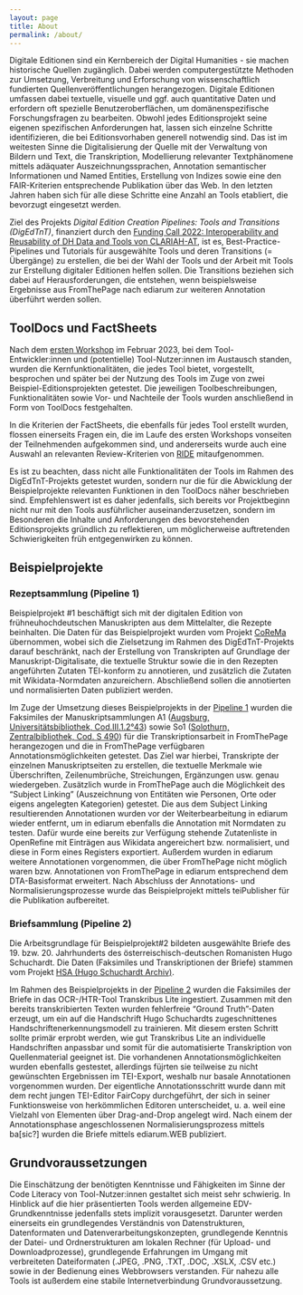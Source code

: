```yaml
---
layout: page
title: About
permalink: /about/
---
```


Digitale Editionen sind ein Kernbereich der Digital Humanities - sie machen historische Quellen zugänglich. Dabei werden computergestützte Methoden zur Umsetzung, Verbreitung und Erforschung von wissenschaftlich fundierten Quellenveröffentlichungen herangezogen. Digitale Editionen umfassen dabei textuelle, visuelle und ggf. auch quantitative Daten und erfordern oft spezielle Benutzeroberflächen, um domänenspezifische Forschungsfragen zu bearbeiten. Obwohl jedes Editionsprojekt seine eigenen spezifischen Anforderungen hat, lassen sich einzelne Schritte identifizieren, die bei Editionsvorhaben generell notwendig sind. Das ist im weitesten Sinne die Digitalisierung der Quelle mit der Verwaltung von Bildern und Text, die Transkription, Modellierung relevanter Textphänomene mittels adäquater Auszeichnungssprachen, Annotation semantischer Informationen und Named Entities, Erstellung von Indizes sowie eine den FAIR-Kriterien entsprechende Publikation über das Web. In den letzten Jahren haben sich für alle diese Schritte eine Anzahl an Tools etabliert, die bevorzugt eingesetzt werden.

Ziel des Projekts *Digital Edition Creation Pipelines: Tools and Transitions (DigEdTnT)*, finanziert durch den [Funding Call 2022: Interoperability and Reusability of DH Data and Tools von CLARIAH-AT](https://clariah.at/project-funding/), ist es, Best-Practice-Pipelines und Tutorials für ausgewählte Tools und deren Transitions (= Übergänge) zu erstellen, die bei der Wahl der Tools und der Arbeit mit Tools zur Erstellung digitaler Editionen helfen sollen. Die Transitions beziehen sich dabei auf Herausforderungen, die entstehen, wenn beispielsweise Ergebnisse aus FromThePage nach ediarum zur weiteren Annotation überführt werden sollen.

## ToolDocs und FactSheets

Nach dem [ersten Workshop](https://digedtnt.github.io/workshop1/) im Februar 2023, bei dem Tool-Entwickler:innen und (potentielle) Tool-Nutzer:innen im Austausch standen, wurden die Kernfunktionalitäten, die jedes Tool bietet, vorgestellt, besprochen und später bei der Nutzung des Tools im Zuge von zwei Beispiel-Editionsprojekten getestet. Die jeweiligen Toolbeschreibungen, Funktionalitäten  sowie Vor- und Nachteile der Tools wurden anschließend in Form von ToolDocs festgehalten. 

In die Kriterien der FactSheets, die ebenfalls für jedes Tool erstellt wurden, flossen einerseits Fragen ein, die im Laufe des ersten Workshops vonseiten der Teilnehmenden aufgekommen sind, und andererseits wurde auch eine Auswahl an relevanten Review-Kriterien von [RIDE](https://ride.i-d-e.de/reviewers/catalogue-criteria-for-reviewing-digital-editions-and-resources/) mitaufgenommen.

Es ist zu beachten, dass nicht alle Funktionalitäten der Tools im Rahmen des DigEdTnT-Projekts getestet wurden, sondern nur die für die Abwicklung der Beispielprojekte relevanten Funktionen in den ToolDocs näher beschrieben sind. Empfehlenswert ist es daher jedenfalls, sich bereits vor Projektbeginn nicht nur mit den Tools ausführlicher auseinanderzusetzen, sondern im Besonderen die Inhalte und Anforderungen des bevorstehenden Editionsprojekts gründlich zu reflektieren, um möglicherweise auftretenden Schwierigkeiten früh entgegenwirken zu können. 


## Beispielprojekte


### Rezeptsammlung (Pipeline 1)

Beispielprojekt #1 beschäftigt sich mit der digitalen Edition von frühneuhochdeutschen Manuskripten aus dem Mittelalter, die Rezepte beinhalten. Die Daten für das Beispielprojekt wurden vom Projekt [CoReMa](https://gams.uni-graz.at/context:corema) übernommen, wobei sich die Zielsetzung im Rahmen des DigEdTnT-Projekts darauf beschränkt, nach der Erstellung von Transkripten auf Grundlage der Manuskript-Digitalisate, die textuelle Struktur sowie die in den Rezepten angeführten Zutaten TEI-konform zu annotieren, und zusätzlich die Zutaten mit Wikidata-Normdaten anzureichern. Abschließend sollen die annotierten und normalisierten Daten publiziert werden.

Im Zuge der Umsetzung dieses Beispielprojekts in der [Pipeline 1](https://github.com/DigEdTnT/digedtnt.github.io/tree/bb032626aee08b43c4b36da5476ae9ce0d63bb2a/data/pipelines/pipeline_1) wurden die Faksimiles der Manuskriptsammlungen A1 ([Augsburg, Universitätsbibliothek, Cod.III.1.2°43](https://gams.uni-graz.at/o:corema.a1#A1_002r)) sowie So1 ([Solothurn, Zentralbibliothek, Cod. S 490](https://gams.uni-graz.at/o:corema.so1)) für die Transkriptionsarbeit in FromThePage herangezogen und die in FromThePage verfügbaren Annotationsmöglichkeiten getestet. Das Ziel war hierbei, Transkripte der einzelnen Manuskriptseiten zu erstellen, die textuelle Merkmale wie Überschriften, Zeilenumbrüche, Streichungen, Ergänzungen usw. genau wiedergeben. Zusätzlich wurde in FromThePage auch die Möglichkeit des “Subject Linking” (Auszeichnung von Entitäten wie Personen, Orte oder eigens angelegten Kategorien) getestet. Die aus dem Subject Linking resultierenden Annotationen wurden vor der Weiterbearbeitung in ediarum wieder entfernt, um in ediarum ebenfalls die Annotation mit Normdaten zu testen. Dafür wurde eine bereits zur Verfügung stehende Zutatenliste in OpenRefine mit Einträgen aus Wikidata angereichert bzw. normalisiert, und diese in Form eines Registers exportiert. Außerdem wurden in ediarum weitere Annotationen vorgenommen, die über FromThePage nicht möglich waren bzw. Annotationen von FromThePage in ediarum entsprechend dem DTA-Basisformat erweitert. Nach Abschluss der Annotations- und Normalisierungsprozesse wurde das Beispielprojekt mittels teiPublisher für die Publikation aufbereitet. 


### Briefsammlung (Pipeline 2)

Die Arbeitsgrundlage für Beispielprojekt#2 bildeten ausgewählte Briefe des 19. bzw. 20. Jahrhunderts des österreischisch-deutschen Romanisten Hugo Schuchardt. Die Daten (Faksimiles und Transkriptionen der Briefe) stammen vom Projekt [HSA (Hugo Schuchardt Archiv)](https://gams.uni-graz.at/context:hsa).

Im Rahmen des Beispielprojekts in der [Pipeline 2](https://github.com/DigEdTnT/digedtnt.github.io/tree/bb032626aee08b43c4b36da5476ae9ce0d63bb2a/data/pipelines/pipeline_2) wurden die Faksimiles der Briefe in das OCR-/HTR-Tool Transkribus Lite ingestiert. Zusammen mit den bereits transkribierten Texten wurden fehlerfreie “Ground Truth”-Daten erzeugt, um ein auf die Handschrift Hugo Schuchardts zugeschnittenes Handschriftenerkennungsmodell zu trainieren. Mit diesem ersten Schritt sollte primär erprobt werden, wie gut Transkribus Lite an individuelle Handschriften anpassbar und somit für die automatisierte Transkription von Quellenmaterial geeignet ist. Die vorhandenen Annotationsmöglichkeiten wurden ebenfalls gestestet, allerdings füjrten sie teilweise zu nicht gewünschten Ergebnissen im TEI-Export, weshalb nur basale Annotationen vorgenommen wurden. Der eigentliche Annotationsschritt wurde dann mit dem recht jungen TEI-Editor FairCopy durchgeführt, der sich in seiner Funktionsweise von herkömmlichen Editoren unterscheidet, u. a. weil eine Vielzahl von Elementen über Drag-and-Drop angelegt wird. Nach einem der Annotationsphase angeschlossenen Normalisierungsprozess mittels ba\[sic?\] wurden die Briefe mittels ediarum.WEB publiziert.


## Grundvoraussetzungen

Die Einschätzung der benötigten Kenntnisse und Fähigkeiten im Sinne der Code Literacy von Tool-Nutzer:innen gestaltet sich meist sehr schwierig. In Hinblick auf die hier präsentierten Tools werden allgemeine EDV-Grundkenntnisse jedenfalls stets implizit vorausgesetzt. Darunter werden einerseits ein grundlegendes Verständnis von Datenstrukturen, Datenformaten und Datenverarbeitungskonzepten, grundlegende Kenntnis der Datei- und Ordnerstrukturen am lokalen Rechner (für Upload- und Downloadprozesse), grundlegende Erfahrungen im Umgang mit verbreiteten Dateiformaten (.JPEG, .PNG, .TXT, .DOC, .XSLX, .CSV etc.) sowie in der Bedienung eines Webbrowsers verstanden. Für nahezu alle Tools ist außerdem eine stabile Internetverbindung Grundvoraussetzung. 


